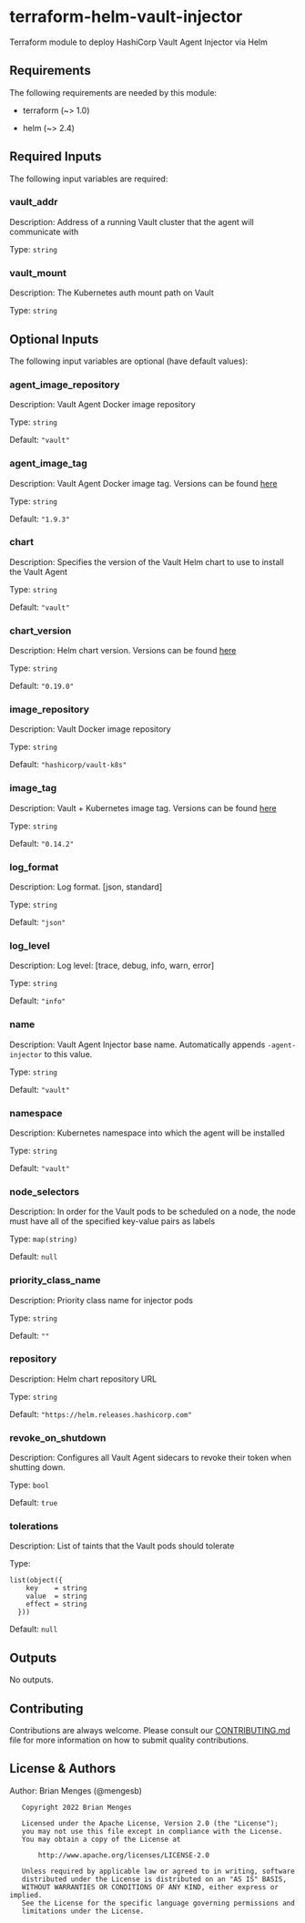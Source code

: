 <!--- BEGIN_TF_DOCS --->
<!-- markdownlint-disable MD024 MD033 -->
# terraform-helm-vault-injector

Terraform module to deploy HashiCorp Vault Agent Injector via Helm

## Requirements

The following requirements are needed by this module:

- terraform (~> 1.0)

- helm (~> 2.4)

## Required Inputs

The following input variables are required:

### vault\_addr

Description: Address of a running Vault cluster that the agent will communicate with

Type: `string`

### vault\_mount

Description: The Kubernetes auth mount path on Vault

Type: `string`

## Optional Inputs

The following input variables are optional (have default values):

### agent\_image\_repository

Description: Vault Agent Docker image repository

Type: `string`

Default: `"vault"`

### agent\_image\_tag

Description: Vault Agent Docker image tag. Versions can be found [here](https://github.com/hashicorp/vault)

Type: `string`

Default: `"1.9.3"`

### chart

Description: Specifies the version of the Vault Helm chart to use to install the Vault Agent

Type: `string`

Default: `"vault"`

### chart\_version

Description: Helm chart version. Versions can be found [here](https://github.com/hashicorp/vault-helm)

Type: `string`

Default: `"0.19.0"`

### image\_repository

Description: Vault Docker image repository

Type: `string`

Default: `"hashicorp/vault-k8s"`

### image\_tag

Description: Vault + Kubernetes image tag. Versions can be found [here](https://github.com/hashicorp/vault-k8s)

Type: `string`

Default: `"0.14.2"`

### log\_format

Description: Log format. [json, standard]

Type: `string`

Default: `"json"`

### log\_level

Description: Log level: [trace, debug, info, warn, error]

Type: `string`

Default: `"info"`

### name

Description: Vault Agent Injector base name. Automatically appends `-agent-injector` to this value.

Type: `string`

Default: `"vault"`

### namespace

Description: Kubernetes namespace into which the agent will be installed

Type: `string`

Default: `"vault"`

### node\_selectors

Description: In order for the Vault pods to be scheduled on a node, the node must have all of the specified key-value pairs as labels

Type: `map(string)`

Default: `null`

### priority\_class\_name

Description: Priority class name for injector pods

Type: `string`

Default: `""`

### repository

Description: Helm chart repository URL

Type: `string`

Default: `"https://helm.releases.hashicorp.com"`

### revoke\_on\_shutdown

Description: Configures all Vault Agent sidecars to revoke their token when shutting down.

Type: `bool`

Default: `true`

### tolerations

Description: List of taints that the Vault pods should tolerate

Type:

```hcl
list(object({
    key    = string
    value  = string
    effect = string
  }))
```

Default: `null`

## Outputs

No outputs.

## Contributing

Contributions are always welcome. Please consult our [CONTRIBUTING.md](CONTRIBUTING.md) file for more information on how to submit quality contributions.

## License & Authors

Author: Brian Menges (@mengesb)

```text
   Copyright 2022 Brian Menges

   Licensed under the Apache License, Version 2.0 (the "License");
   you may not use this file except in compliance with the License.
   You may obtain a copy of the License at

       http://www.apache.org/licenses/LICENSE-2.0

   Unless required by applicable law or agreed to in writing, software
   distributed under the License is distributed on an "AS IS" BASIS,
   WITHOUT WARRANTIES OR CONDITIONS OF ANY KIND, either express or implied.
   See the License for the specific language governing permissions and
   limitations under the License.
```

<!--- END_TF_DOCS --->
